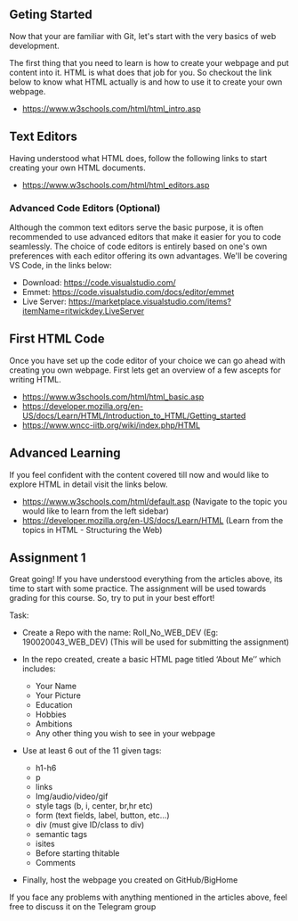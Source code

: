 ## Geting Started

Now that your are familiar with Git, let's start with the very basics of web development.

The first thing that you need to learn is how to create your webpage and put content into it. HTML is what does that job for you. So checkout the link below to know what HTML actually is and how to use it to create your own webpage.
 - https://www.w3schools.com/html/html_intro.asp
 

## Text Editors

Having understood what HTML does, follow the following links to start creating your own HTML documents.
 - https://www.w3schools.com/html/html_editors.asp


### Advanced Code Editors (Optional)

Although the common text editors serve the basic purpose, it is often recommended to use advanced editors that make it easier for you to code seamlessly. The choice of code editors is entirely based on one's own preferences with each editor offering its own advantages. We'll be covering VS Code, in the links below:
 - Download:  https://code.visualstudio.com/
 - Emmet:  https://code.visualstudio.com/docs/editor/emmet
 - Live Server: https://marketplace.visualstudio.com/items?itemName=ritwickdey.LiveServer	


## First HTML Code

Once you have set up the code editor of your choice we can go ahead with creating you own webpage. First lets get an overview of a few ascepts for writing HTML.
 - https://www.w3schools.com/html/html_basic.asp
 - https://developer.mozilla.org/en-US/docs/Learn/HTML/Introduction_to_HTML/Getting_started
 - https://www.wncc-iitb.org/wiki/index.php/HTML
 
## Advanced Learning

If you feel confident with the content covered till now and would like to explore HTML in detail visit the links below.
 - https://www.w3schools.com/html/default.asp (Navigate to the topic you would like to learn from the left sidebar)
 - https://developer.mozilla.org/en-US/docs/Learn/HTML (Learn from the topics in HTML - Structuring the Web)

 
## Assignment 1

Great going! If you have understood everything from the articles above, its time to start with some practice. The assignment will be used towards grading for this course. So, try to put in your best effort!

Task:
 - Create a Repo with the name: Roll_No_WEB_DEV (Eg: 190020043_WEB_DEV) (This will be used for submitting the assignment)

 - In the repo created, create a basic HTML page titled ‘About Me’’ which includes:
   - Your Name
   - Your Picture
   - Education
   - Hobbies
   - Ambitions
   - Any other thing you wish to see in your webpage
   
 - Use at least 6 out of the 11 given tags:
   - h1-h6 
   - p
   - links 
   - Img/audio/video/gif
   - style tags (b, i, center, br,hr etc)
   - form (text fields, label, button, etc...)
   - div (must give ID/class to div)
   - semantic tags
   - isites
   - Before starting thitable
   - Comments
   
 - Finally, host the webpage you created on GitHub/BigHome
  
If you face any problems with anything mentioned in the articles above, feel free to discuss it on the Telegram group
